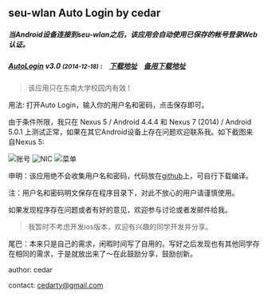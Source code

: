 ## seu-wlan Auto Login by cedar

##### 当Android设备连接到seu-wlan之后，该应用会自动使用已保存的帐号登录Web认证。

##### [AutoLogin](http://autologin.cedar.tk) v3.0 <small>(2014-12-18)</small> :&nbsp;&nbsp;&nbsp;&nbsp;[下载地址](http://cedarfile-cedarfile.stor.sinaapp.com/Software/AutoLogin/AutoLogin-3.0.apk)&nbsp;&nbsp;&nbsp;&nbsp;[备用下载地址](apk/AutoLogin-3.0.apk)

> 该应用只在东南大学校园内有效 !

用法: 打开Auto Login，输入你的用户名和密码，点击保存即可。

由于条件所限，我只在 Nexus 5 / Android 4.4.4 和 Nexus 7 (2014) / Android 5.0.1 上测试正常，如果在其它Android设备上存在问题欢迎联系我。如下截图来自Nexus 5:

![账号](http://autologin.cedar.tk/account.png) ![NIC](http://autologin.cedar.tk/nic.png) ![菜单](http://autologin.cedar.tk/menu.png)

申明：该应用绝不会收集用户名和密码，代码放在[github](https://github.com/cedarwu/AutoLogin)上，可自行下载编译。

注：用户名和密码明文保存在程序目录下，对此不放心的用户请谨慎使用。

如果发现程序存在问题或者有好的意见，欢迎参与讨论或者发邮件给我。

> 我暂时不考虑开发ios版本，欢迎有兴趣的同学开发并分享。

尾巴：本来只是自己的需求，闲暇时间写了自用的。写好之后发现也有其他同学存在相同的需求，于是就放出来了～在此鼓励分享，鼓励创新。

author: cedar

contact: cedarty@gmail.com